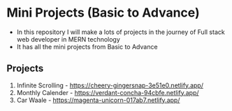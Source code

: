 # Mini Projects (Basic to Advance)
- In this repository I will make a lots of projects in the journey of Full stack web developer in MERN technology
- It has all the mini projects from Basic to Advance

## Projects
1. Infinite Scrolling - https://cheery-gingersnap-3e51e0.netlify.app/
2. Monthly Calender - https://verdant-concha-94cbfe.netlify.app/
3. Car Waale - https://magenta-unicorn-017ab7.netlify.app/
